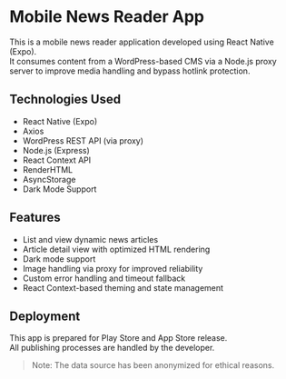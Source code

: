 # Mobile News Reader App

This is a mobile news reader application developed using React Native (Expo).  
It consumes content from a WordPress-based CMS via a Node.js proxy server to improve media handling and bypass hotlink protection.

## Technologies Used

- React Native (Expo)
- Axios
- WordPress REST API (via proxy)
- Node.js (Express)
- React Context API
- RenderHTML
- AsyncStorage
- Dark Mode Support

## Features

- List and view dynamic news articles
- Article detail view with optimized HTML rendering
- Dark mode support
- Image handling via proxy for improved reliability
- Custom error handling and timeout fallback
- React Context-based theming and state management

## Deployment

This app is prepared for Play Store and App Store release.  
All publishing processes are handled by the developer.

> Note: The data source has been anonymized for ethical reasons.
